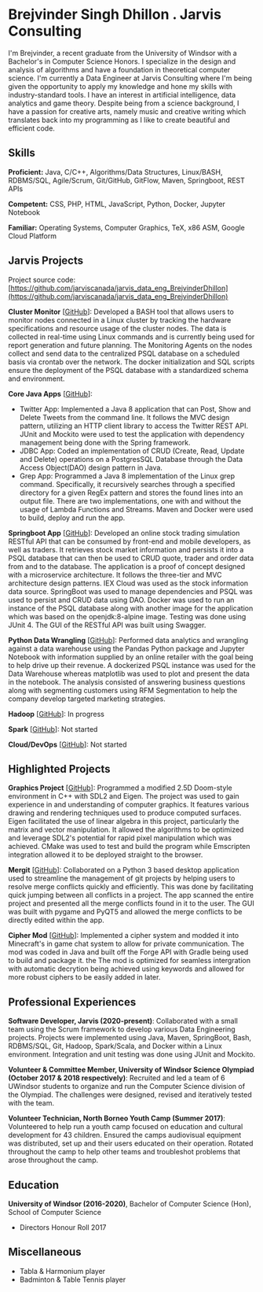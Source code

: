 # Brejvinder Singh Dhillon . Jarvis Consulting

I'm Brejvinder, a recent graduate from the University of Windsor with a Bachelor's in Computer Science Honors. I specialize in the design and analysis of algorithms and have a foundation in theoretical computer science. I'm currently a Data Engineer at Jarvis Consulting where I'm being given the opportunity to apply my knowledge and hone my skills with industry-standard tools. I have an interest in artificial intelligence, data analytics and game theory. Despite being from a science background, I have a passion for creative arts, namely music and creative writing which translates back into my programming as I like to create beautiful and efficient code.

## Skills

**Proficient:** Java, C/C++, Algorithms/Data Structures, Linux/BASH, RDBMS/SQL, Agile/Scrum, Git/GitHub, GitFlow, Maven, Springboot, REST APIs

**Competent:** CSS, PHP, HTML, JavaScript, Python, Docker, Jupyter Notebook

**Familiar:** Operating Systems, Computer Graphics, TeX, x86 ASM, Google Cloud Platform

## Jarvis Projects

Project source code: [https://github.com/jarviscanada/jarvis_data_eng_BrejvinderDhillon](https://github.com/jarviscanada/jarvis_data_eng_BrejvinderDhillon)


**Cluster Monitor** [[GitHub](https://github.com/jarviscanada/jarvis_data_eng_BrejvinderDhillon/tree/master/linux_sql)]: Developed a BASH tool that allows users to monitor nodes connected in a Linux cluster by tracking the hardware specifications and resource usage of the cluster nodes. The data is collected in real-time using Linux commands and is currently being used for report generation and future planning. The Monitoring Agents on the nodes collect and send data to the centralized PSQL database on a scheduled basis via crontab over the network. The docker initialization and SQL scripts ensure the deployment of the PSQL database with a standardized schema and environment.

**Core Java Apps** [[GitHub](https://github.com/jarviscanada/jarvis_data_eng_BrejvinderDhillon/tree/master/core_java)]:
      
  - Twitter App: Implemented a Java 8 application that can Post, Show and Delete Tweets from the command line. It follows the MVC design pattern, utilizing an HTTP client library to access the Twitter REST API. JUnit and Mockito were used to test the application with dependency management being done with the Spring framework.
  - JDBC App: Coded an implementation of CRUD (Create, Read, Update and Delete) operations on a PostgresSQL Database through the Data Access Object(DAO) design pattern in Java.
  - Grep App: Programmed a Java 8 implementation of the Linux grep command. Specifically, it recursively searches through a specified directory for a given RegEx pattern and stores the found lines into an output file. There are two implementations, one with and without the usage of Lambda Functions and Streams. Maven and Docker were used to build, deploy and run the app.

**Springboot App** [[GitHub](https://github.com/jarviscanada/jarvis_data_eng_BrejvinderDhillon/tree/master/springboot)]: Developed an online stock trading simulation RESTful API that can be consumed by front-end and mobile developers, as well as traders. It retrieves stock market information and persists it into a PSQL database that can then be used to CRUD quote, trader and order data from and to the database. The application is a proof of concept designed with a microservice architecture. It follows the three-tier and MVC architecture design patterns. IEX Cloud was used as the stock information data source. SpringBoot was used to manage dependencies and PSQL was used to persist and CRUD data using DAO. Docker was used to run an instance of the PSQL database along with another image for the application which was based on the openjdk:8-alpine image. Testing was done using JUnit 4. The GUI of the RESTful API was built using Swagger.

**Python Data Wrangling** [[GitHub](https://github.com/jarviscanada/jarvis_data_eng_BrejvinderDhillon/tree/master/python_data_wrangling)]: Performed data analytics and wrangling against a data warehouse using the Pandas Python package and Jupyter Notebook with information supplied by an online retailer with the goal being to help drive up their revenue. A dockerized PSQL instance was used for the Data Warehouse whereas matplotlib was used to plot and present the data in the notebook. The analysis consisted of answering business questions along with segmenting customers using RFM Segmentation to help the company develop targeted marketing strategies.

**Hadoop** [[GitHub](https://github.com/jarviscanada/jarvis_data_eng_BrejvinderDhillon/tree/master/hadoop)]: In progress

**Spark** [[GitHub](https://github.com/jarviscanada/jarvis_data_eng_BrejvinderDhillon/tree/master/spark)]: Not started

**Cloud/DevOps** [[GitHub](https://github.com/jarviscanada/jarvis_data_eng_BrejvinderDhillon/tree/master/cloud_devops)]: Not started


## Highlighted Projects
**Graphics Project** [[GitHub](https://github.com/Brejvinder/Graphics-Project)]: Programmed a modified 2.5D Doom-style environment in C++ with SDL2 and Eigen. The project was used to gain experience in and understanding of computer graphics. It features various drawing and rendering techniques used to produce computed surfaces. Eigen facilitated the use of linear algebra in this project, particularly the matrix and vector manipulation. It allowed the algorithms to be optimized and leverage SDL2's potential for rapid pixel manipulation which was achieved. CMake was used to test and build the program while Emscripten integration allowed it to be deployed straight to the browser.

**Mergit** [[GitHub](https://github.com/Tristhal/MerGit)]: Collaborated on a Python 3 based desktop application used to streamline the management of git projects by helping users to resolve merge conflicts quickly and efficiently. This was done by facilitating quick jumping between all conflicts in a project. The app scanned the entire project and presented all the merge conflicts found in it to the user. The GUI was built with pygame and PyQT5 and allowed the merge conflicts to be directly edited within the app.

**Cipher Mod** [[GitHub](https://github.com/Brejvinder/Cipher-Mod)]: Implemented a cipher system and modded it into Minecraft's in game chat system to allow for private communication. The mod was coded in Java and built off the Forge API with Gradle being used to build and package it. the The mod is optimized for seamless intergration with automatic decrytion being achieved using keywords and allowed for more robust ciphers to be easily added in later.


## Professional Experiences

**Software Developer, Jarvis (2020-present)**: Collaborated with a small team using the Scrum framework to develop various Data Engineering projects. Projects were implemented using Java, Maven, SpringBoot, Bash, RDBMS/SQL, Git, Hadoop, Spark/Scala, and Docker within a Linux environment. Integration and unit testing was done using JUnit and Mockito.

**Volunteer & Committee Member, University of Windsor Science Olympiad (October 2017 & 2018 respectively)**: Recruited and led a team of 6 UWindsor students to organize and run the Computer Science division of the Olympiad. The challenges were designed, revised and iteratively tested with the team.

**Volunteer Technician, North Borneo Youth Camp (Summer 2017)**: Volunteered to help run a youth camp focused on education and cultural development for 43 children. Ensured the camps audiovisual equipment was distributed, set up and their users educated on their operation. Rotated throughout the camp to help other teams and troubleshot problems that arose throughout the camp.


## Education
**University of Windsor (2016-2020)**, Bachelor of Computer Science (Hon), School of Computer Science
- Directors Honour Roll 2017


## Miscellaneous
- Tabla & Harmonium player
- Badminton & Table Tennis player